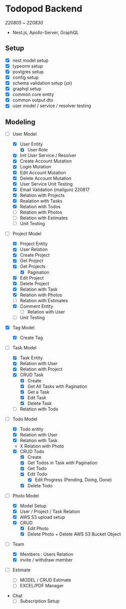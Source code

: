 # Todopod Backend

_220805_ ~ _220830_

- Nest.js, Apollo-Server, GraphQL

## Setup

- [x] nest model setup
- [x] typeorm setup
- [x] postgres setup
- [x] config setup
- [x] schema validation setup (joi)
- [x] graphql setup
- [x] common core entity
- [x] common output dto
- [x] user model / service / resolver testing

## Modeling

- [ ] User Model
  - [x] User Entity
    - [x] User Role
  - [x] Init User Service / Resolver
  - [x] Create Account Mutation
  - [x] Login Mutation
  - [x] Edit Account Mutation
  - [x] Delete Account Mutation
  - [x] User Service Unit Testing
  - [x] Email Validation (mailgun) 220817
  - [x] Relation with Projects
  - [x] Realation with Tasks
  - [x] Relation with Todos
  - [ ] Relation with Photos
  - [ ] Relation with Estimates
  - [ ] Unit Testing
- [ ] Project Model
  - [x] Project Entity
  - [x] User Relation
  - [x] Create Project
  - [x] Get Project
  - [x] Get Projects
    - [x] Pagination
  - [x] Edit Project
  - [x] Delete Project
  - [x] Relation with Task
  - [x] Relation with Photos
  - [ ] Relation with Estimates
  - [x] Comment Entity
    - [ ] Relation with User
  - [ ] Unit Testing
- [x] Tag Model
  - [x] Create Tag
- [ ] Task Model
  - [x] Task Entity
  - [x] Relation with User
  - [x] Relation with Project
  - [x] CRUD Task
    - [x] Create
    - [x] Get All Tasks with Pagination
    - [x] Get a Task
    - [x] Edit Task
    - [x] Delete Task
  - [ ] Relation with Todo
- [ ] Todo Model

  - [x] Todo entity
  - [x] Relation with User
  - [x] Relation with Task
  - X Relation with Photo
  - [x] CRUD Todo
    - [x] Create
    - [x] Get Todos in Task with Pagination
    - [x] Get Todo
    - [x] Edit Todo
      - [x] Edit Progress (Pending, Doing, Done)
    - [x] Delete Todo

- [ ] Photo Model

  - [x] Model Setup
  - [x] User / Project / Task Relation
  - [x] AWS S3 upload setup
  - [x] CRUD
    - [x] Edit Photo
    - [x] Delete Photo + Delete AWS S3 Bucket Object

- [ ] Team

  - [x] Members : Users Relation
  - [x] invite / withdraw member

- [ ] Estimate

  - [ ] MODEL / CRUD Estimate
  - [ ] EXCEL/PDF Manager

- Chat
  - [ ] Subscription Setup
